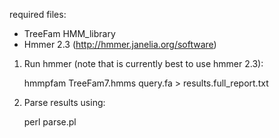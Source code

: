 
required files: 
 - TreeFam HMM_library
 - Hmmer 2.3 (http://hmmer.janelia.org/software)


1. Run hmmer (note that is currently best to use hmmer 2.3):
	
	hmmpfam TreeFam7.hmms query.fa > results.full_report.txt

2. Parse results using:
	
	perl parse.pl

